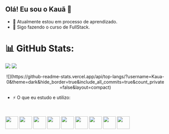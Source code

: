 ## Olá! Eu sou o Kauã 👋

- 🔭 Atualmente estou em processo de aprendizado.
- 🌱 Sigo fazendo o curso de FullStack.

# 📊 GitHub Stats:
![](https://github-readme-stats.vercel.app/api?username=Kaua-0&theme=dark&hide_border=true&include_all_commits=true&count_private=false)
![](https://github-readme-streak-stats.herokuapp.com/?user=Kaua-0&theme=dark&hide_border=true)
<div align="center">
  ![](https://github-readme-stats.vercel.app/api/top-langs/?username=Kaua-0&theme=dark&hide_border=true&include_all_commits=true&count_private=false&layout=compact)
</div>

- ⚡ O que eu estudo e utilizo:
<br/>

<img loading="lazy" src="https://cdn.jsdelivr.net/gh/devicons/devicon/icons/git/git-original.svg" width="40" height="40"/> <img src="https://cdn.jsdelivr.net/gh/devicons/devicon@latest/icons/azuresqldatabase/azuresqldatabase-original.svg" width="40" height="40"/> <img src="https://cdn.jsdelivr.net/gh/devicons/devicon@latest/icons/github/github-original-wordmark.svg" width="40" height="40"/> <img src="https://cdn.jsdelivr.net/gh/devicons/devicon@latest/icons/html5/html5-original.svg" width="40" height="40"/> <img src="https://cdn.jsdelivr.net/gh/devicons/devicon@latest/icons/css3/css3-original.svg" width="40" height="40"/> <img src="https://cdn.jsdelivr.net/gh/devicons/devicon@latest/icons/javascript/javascript-original.svg" width="40" height="40"/> <img src="https://cdn.jsdelivr.net/gh/devicons/devicon@latest/icons/insomnia/insomnia-original.svg" width="40" height="40"/> <img src="https://cdn.jsdelivr.net/gh/devicons/devicon@latest/icons/linkedin/linkedin-original.svg" width="40" height="40"/> <img src="https://cdn.jsdelivr.net/gh/devicons/devicon@latest/icons/nodejs/nodejs-original-wordmark.svg" width="40" height="40"/>


